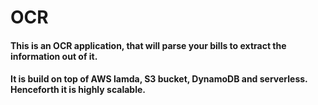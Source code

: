 # OCR
#### This is an OCR application, that will parse your bills to extract the information out of it. 
#### It is build on top of AWS lamda, S3 bucket, DynamoDB and serverless. Henceforth it is highly scalable. 
